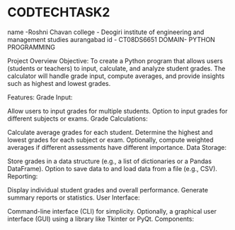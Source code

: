 # CODTECHTASK2
name -Roshni Chavan college - Deogiri institute of engineering and management studies aurangabad
id - CT08DS6651 DOMAIN- PYTHON PROGRAMMING

Project Overview
Objective:
To create a Python program that allows users (students or teachers) to input, calculate, and analyze student grades. The calculator will handle grade input, compute averages, and provide insights such as highest and lowest grades.

Features:
Grade Input:

Allow users to input grades for multiple students.
Option to input grades for different subjects or exams.
Grade Calculations:

Calculate average grades for each student.
Determine the highest and lowest grades for each subject or exam.
Optionally, compute weighted averages if different assessments have different importance.
Data Storage:

Store grades in a data structure (e.g., a list of dictionaries or a Pandas DataFrame).
Option to save data to and load data from a file (e.g., CSV).
Reporting:

Display individual student grades and overall performance.
Generate summary reports or statistics.
User Interface:

Command-line interface (CLI) for simplicity.
Optionally, a graphical user interface (GUI) using a library like Tkinter or PyQt.
Components:
